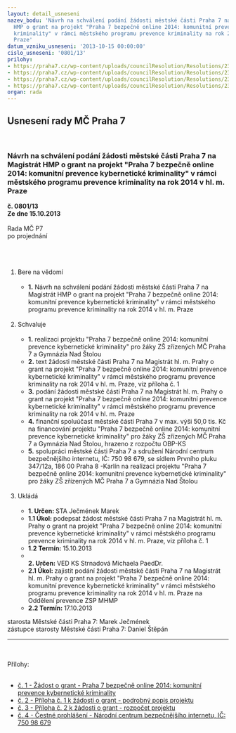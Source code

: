 ```yaml
---
layout: detail_usneseni
nazev_bodu: 'Návrh na schválení podání žádosti městské části Praha 7 na Magistrát
  HMP o grant na projekt "Praha 7 bezpečně online 2014: komunitní prevence kybernetické
  kriminality" v rámci městského programu prevence kriminality na rok 2014 v hl. m.
  Praze'
datum_vzniku_usneseni: '2013-10-15 00:00:00'
cislo_usneseni: '0801/13'
prilohy:
- https://praha7.cz/wp-content/uploads/councilResolution/Resolutions/23580/zadost_o_grant_praha_7_bezpecne_online_2014_mhmp.xls
- https://praha7.cz/wp-content/uploads/councilResolution/Resolutions/23580/priloha_1_praha_7_bezpecne_online_popis_2014_mhmp.doc
- https://praha7.cz/wp-content/uploads/councilResolution/Resolutions/23580/p%c5%99%c3%adloha_2_od%c5%afvodn%c4%9bn%c3%bd_rozpo%c4%8det_projektu_upraven%c3%bd.doc
- https://praha7.cz/wp-content/uploads/councilResolution/Resolutions/23580/55-13-%c4%8destn%c3%a9_prohl%c3%a1%c5%a1en%c3%ad_-_jp.pdf
organ: rada
---
```

<div id="ucUsn_pList" class="usn">
	<span><h2>Usnesení rady MČ Praha 7 </h2>
<br></span><div class="standBody">
<span><h3>Návrh na schválení podání žádosti městské části Praha 7 na Magistrát HMP o grant na projekt "Praha 7 bezpečně online 2014: komunitní prevence kybernetické kriminality" v rámci městského programu prevence kriminality na rok 2014 v hl. m. Praze</h3></span><div class="center">
		<strong>č. 0801/13</strong><br>
	</div>
<div class="center">
		<strong>Ze dne 15.10.2013</strong><br><br>
	</div>Rada MČ P7<br>po projednání<br><br><br><ol>
<br><li>Bere na vědomí<br><ul>
<br><li>
<strong>1.</strong> Návrh na schválení podání žádosti městské části Praha 7 na Magistrát HMP o grant na projekt "Praha 7 bezpečně online 2014: komunitní prevence kybernetické kriminality" v rámci městského programu prevence kriminality na rok 2014 v hl. m. Praze</li>
</ul>
<br>
</li>
<li>Schvaluje<br><ul>
<br><li>
<strong>1.</strong> realizaci projektu "Praha 7 bezpečně online 2014: komunitní prevence kybernetické kriminality" pro žáky ZŠ zřízených MČ Praha 7 a Gymnázia Nad Štolou<br>
</li>
<li>
<strong>2.</strong> text žádosti městské části Praha 7 na Magistrát hl. m. Prahy o grant na projekt "Praha 7 bezpečně online 2014: komunitní prevence kybernetické kriminality" v rámci městského programu prevence kriminality na rok 2014 v hl. m. Praze, viz příloha č. 1<br>
</li>
<li>
<strong>3.</strong> podání žádosti městské části Praha 7 na Magistrát hl. m. Prahy o grant na projekt "Praha 7 bezpečně online 2014: komunitní prevence kybernetické kriminality" v rámci městského programu prevence kriminality na rok 2014 v hl. m. Praze<br>
</li>
<li>
<strong>4.</strong> finanční spoluúčast městské části Praha 7 v max. výši 50,0 tis. Kč na financování projektu "Praha 7 bezpečně online 2014: komunitní prevence kybernetické kriminality" pro žáky ZŠ zřízených MČ Praha 7 a Gymnázia Nad Štolou, hrazeno z rozpočtu OBP-KS<br>
</li>
<li>
<strong>5.</strong> spolupráci městské části Praha 7 a sdružení Národní centrum bezpečnějšího internetu, IČ: 750 98 679, se sídlem Prvního pluku 347/12a, 186 00 Praha 8 -Karlín na realizaci projektu "Praha 7 bezpečně online 2014: komunitní prevence kybernetické kriminality" pro žáky ZŠ zřízených MČ Praha 7 a Gymnázia Nad Štolou</li>
</ul>
<br>
</li>
<li>Ukládá<br><ul>
<br><li>
<strong>1. Určen: </strong>STA Ječmének Marek<br>
</li>
<li>
<strong>1.1 Úkol: </strong>podepsat žádost městské části Praha 7 na Magistrát hl. m. Prahy o grant na projekt "Praha 7 bezpečně online 2014: komunitní prevence kybernetické kriminality" v rámci městského programu prevence kriminality na rok 2014 v hl. m. Praze, viz příloha č. 1<br>
</li>
<li>
<strong>1.2 Termín: </strong>15.10.2013<br>
</li>
<li>
<strong><br>2. Určen: </strong>VED KS Strnadová Michaela PaedDr.<br>
</li>
<li>
<strong>2.1 Úkol: </strong>zajistit podání žádosti městské části Praha 7 na Magistrát hl. m. Prahy o grant na projekt "Praha 7 bezpečně online 2014: komunitní prevence kybernetické kriminality" v rámci městského programu prevence kriminality na rok 2014 v hl. m. Praze na Oddělení prevence ZSP MHMP<br>
</li>
<li>
<strong>2.2 Termín: </strong>17.10.2013</li>
</ul>
</li>
</ol>starosta Městské části Praha 7: Marek Ječmének<br>zástupce starosty Městské části Praha 7: Daniel Štěpán <br><hr>
<br><br>Přílohy: <br><ul>
<br><li>
<a href="/zdroj.aspx?typ=4&amp;Id=52762&amp;sh=-1599008843" target="_blank" title="Odkaz na soubor - 236,5 kB - nové okno">č. 1 - Žádost o grant - Praha 7 bezpečně online 2014: komunitní prevence kybernetické kriminality</a> <br>
</li>
<li>
<a href="/zdroj.aspx?typ=4&amp;Id=52763&amp;sh=-1598841963" target="_blank" title="Odkaz na soubor - 183,5 kB - nové okno">č. 2 - Příloha č. 1 k žádosti o grant - podrobný popis projektu</a> <br>
</li>
<li>
<a href="/zdroj.aspx?typ=4&amp;Id=52764&amp;sh=-1598884235" target="_blank" title="Odkaz na soubor - 146,5 kB - nové okno">č. 3 - Příloha č. 2 k žádosti o grant - rozpočet projektu</a> <br>
</li>
<li>
<a href="/zdroj.aspx?typ=4&amp;id=52756&amp;sh=658000917" target="_blank" title="Odkaz na soubor - 241,6 kB - nové okno">č. 4 - Čestné prohlášení - Národní centrum bezpečnějšího internetu, IČ: 750 98 679</a> </li>
</ul>
</div>
</div>